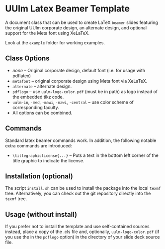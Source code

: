 UUlm Latex Beamer Template
==========================

A document class that can be used to create LaTeX `beamer` slides featuring the original UUlm corporate design, an alternate design, and optional support for the Meta font using XeLaTeX.

Look at the `example` folder for working examples.

Class Options
-------------
 * *none* – Original corporate design, default font (i.e. for usage with pdflatex)
 * `metafont`  – original corporate design using Meta font via XeLaTeX.
 * `alternate` – alternate design.
 * `pdflogo` – use `uulm-logo-color.pdf` (must be in path) as logo instead of the embedded tikz code.
 * `uulm-in`, `-med`, `-mawi`, `-nawi`, `-central` – use color scheme of corresponding faculty.
 * All options can be combined.

Commands
--------

Standard latex beamer commands work. In addition, the following notable extra commands are introduced:

* `\titlegraphiclicense{...}` – Puts a text in the bottom left corner of the title graphic to indicate the license.

Installation (optional)
-----------------------

The script `install.sh` can be used to install the package into the local `texmf` tree. Alternatively, you can check out the git repository directly into the `texmf` tree.

Usage (without install)
-----------------------

If you prefer not to install the template and use self-contained sources instead, place a copy of the .cls file and, optionally, `uulm-logo-color.pdf` (if you use the in the `pdflogo` option) in the directory of your slide deck source file.
